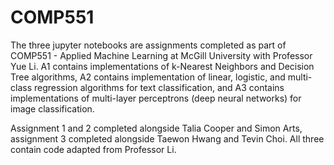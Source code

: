 # COMP551
The three jupyter notebooks are assignments completed as part of COMP551 - Applied Machine Learning at McGill University with Professor Yue Li. A1 contains implementations of k-Nearest Neighbors and Decision Tree algorithms, A2 contains implementation of linear, logistic, and multi-class regression algorithms for text classification, and A3 contains implementations of multi-layer perceptrons (deep neural networks) for image classification.

Assignment 1 and 2 completed alongside Talia Cooper and Simon Arts, assignment 3 completed alongside Taewon Hwang and Tevin Choi. All three contain code adapted from Professor Li.

